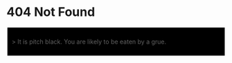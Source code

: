 # 404 Not Found

> \> It is pitch black. You are likely to be eaten by a grue.


<style scoped>

  blockquote {
    background-color: black;
    padding: 10px;
    margin: 0;
    font-family: var(--base-font) !important;
  }
</style>